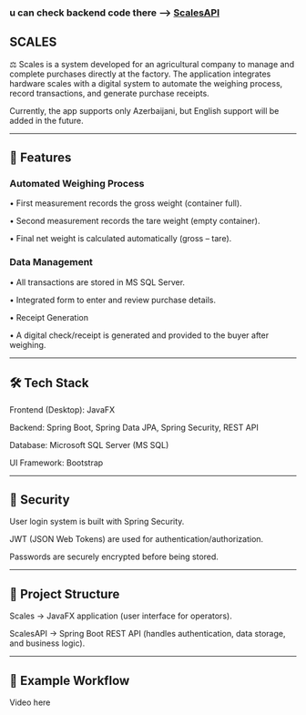 ### u can check backend code there --> [ScalesAPI](https://github.com/eminjafarli/ScalesAPI)


## SCALES

⚖️ Scales is a system developed for an agricultural company to manage and complete purchases directly at the factory. The application integrates hardware scales with a digital system to automate the weighing process, record transactions, and generate purchase receipts.

Currently, the app supports only Azerbaijani, but English support will be added in the future.

---

## 📌 Features

### Automated Weighing Process

• First measurement records the gross weight (container full).

• Second measurement records the tare weight (empty container).

• Final net weight is calculated automatically (gross – tare).

### Data Management

• All transactions are stored in MS SQL Server.

• Integrated form to enter and review purchase details.

• Receipt Generation

• A digital check/receipt is generated and provided to the buyer after weighing.

---

## 🛠 Tech Stack

Frontend (Desktop): JavaFX

Backend: Spring Boot, Spring Data JPA, Spring Security, REST API

Database: Microsoft SQL Server (MS SQL)

UI Framework: Bootstrap

---

## 🔐 Security

User login system is built with Spring Security.

JWT (JSON Web Tokens) are used for authentication/authorization.

Passwords are securely encrypted before being stored.

---

## 📂 Project Structure

Scales → JavaFX application (user interface for operators).

ScalesAPI → Spring Boot REST API (handles authentication, data storage, and business logic).

---

## 📸 Example Workflow

Video here
